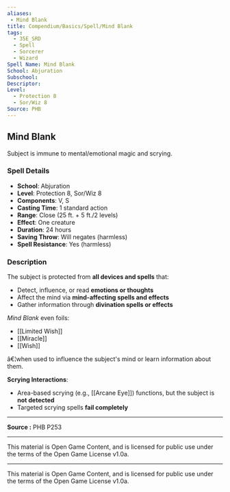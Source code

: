 ```yaml
---
aliases:
 - Mind Blank
title: Compendium/Basics/Spell/Mind Blank
tags:  
  - 35E_SRD  
  - Spell  
  - Sorcerer  
  - Wizard  
Spell Name: Mind Blank
School: Abjuration
Subschool: 
Descriptor: 
Level:  
  - Protection 8  
  - Sor/Wiz 8  
Source: PHB
---
```


## Mind Blank

Subject is immune to mental/emotional magic and scrying.

### Spell Details

- **School**: Abjuration  
- **Level**: Protection 8, Sor/Wiz 8  
- **Components**: V, S  
- **Casting Time**: 1 standard action  
- **Range**: Close (25 ft. + 5 ft./2 levels)  
- **Effect**: One creature  
- **Duration**: 24 hours  
- **Saving Throw**: Will negates (harmless)  
- **Spell Resistance**: Yes (harmless)  

### Description

The subject is protected from **all devices and spells** that:
- Detect, influence, or read **emotions or thoughts**
- Affect the mind via **mind-affecting spells and effects**
- Gather information through **divination spells or effects**

*Mind Blank* even foils:
- [[Limited Wish]]
- [[Miracle]]
- [[Wish]]

â€¦when used to influence the subject's mind or learn information about them.

**Scrying Interactions**:
- Area-based scrying (e.g., [[Arcane Eye]]) functions, but the subject is **not detected**  
- Targeted scrying spells **fail completely**

---

**Source :** PHB P253

---

This material is Open Game Content, and is licensed for public use under  
the terms of the Open Game License v1.0a.

---

This material is Open Game Content, and is licensed for public use under the terms of the Open Game License v1.0a.
